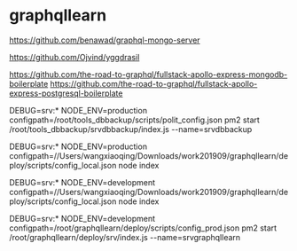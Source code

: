 # graphqllearn
https://github.com/benawad/graphql-mongo-server

https://github.com/Ojvind/yggdrasil

https://github.com/the-road-to-graphql/fullstack-apollo-express-mongodb-boilerplate
https://github.com/the-road-to-graphql/fullstack-apollo-express-postgresql-boilerplate

DEBUG=srv:* NODE_ENV=production configpath=/root/tools_dbbackup/scripts/polit_config.json pm2 start /root/tools_dbbackup/srvdbbackup/index.js --name=srvdbbackup  



DEBUG=srv:* NODE_ENV=production configpath=//Users/wangxiaoqing/Downloads/work201909/graphqllearn/deploy/scripts/config_local.json node index


DEBUG=srv:* NODE_ENV=development configpath=//Users/wangxiaoqing/Downloads/work201909/graphqllearn/deploy/scripts/config_local.json node index

DEBUG=srv:* NODE_ENV=development configpath=/root/graphqllearn/deploy/scripts/config_prod.json pm2 start /root/graphqllearn/deploy/srv/index.js --name=srvgraphqllearn
